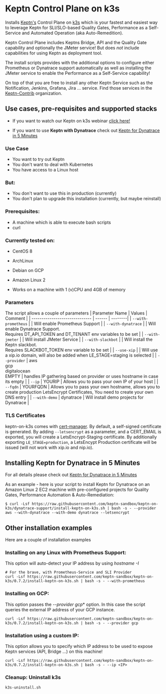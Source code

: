# Keptn Control Plane on k3s

Installs [Keptn's](https://keptn.sh) Control Plane on [k3s](https://k3s.io) which is your fastest and easiest way to leverage Keptn for SLI/SLO-based Quality Gates, Performance as a Self-Service and Automated Operation (aka Auto-Remedition).

Keptn Control Plane includes Keptns Bridge, API and the Quality Gate capability and optionally the JMeter service! But does _not_ include capabilities for using Keptn as deployment tool.

The install scripts provides with the additional options to configure either Prometheus or Dynatrace support automatically as well as installing the JMeter service to enable the Performance as a Self-Service capability!

On top of that you are free to install any other Keptn Service such as the Notification, Jenkins, Grafana, Jira ... service. Find those services in the [Keptn-Contrib](https://github.com/keptn-contrib) organization.

## Use cases, pre-requisites and supported stacks

* If you want to watch our Keptn on k3s webinar [click here!](https://www.youtube.com/watch?v=hx0NHj4u7ic)

* If you want to use **Keptn with Dynatrace** check out [Keptn for Dynatrace in 5 Minutes](README-KeptnForDynatrace.md)

### Use Case
 * You want to try out Keptn
 * You don't want to deal with Kubernetes
 * You have access to a Linux host
 
### But:
 * You don't want to use this in production (currently)
 * You don't plan to upgrade this installation (currently, but maybe reinstall) 

### Prerequisites:
  * A machine which is able to execute bash scripts
  * curl
  
### Currently tested on:
  * CentOS 8
  * ArchLinux
  * Debian on GCP
  * Amazon Linux 2
  
* Works on a machine with 1 (v)CPU and 4GB of memory

### Parameters
The script allows a couple of parameters
| Parameter Name | Values | Comment |
| ------------------------------ | ------ | --------|
| `--with-prometheus` | | Will enable Prometheus Support |
| `--with-dynatrace` | | Will enable Dynatrace Support.<br>Requires DT_API_TOKEN and DT_TENANT env variables to be set |
| `--with-jmeter` | | Will install JMeter Service |
| `--with-slackbot` | | Will install the Keptn slackbot. <br> Requires SLACKBOT_TOKEN env variable to be set |
| `--use-xip` | | Will use a xip.io domain, will also be added when LE_STAGE=staging is selected |
| `--provider` | aws<br>gcp<br>digitalocean<br>EMPTY | handles IP gathering based on provider or uses hostname in case its empty |
| `--ip` | YOURIP | Allows you to pass your own IP of your host |
| `--fqdn` | YOURFQDN | Allows you to pass your own hostname, allows you to create production LetsEncrypt Certificates, You need to create your own DNS entry |
| `--with-demo` | dynatrace | Will install demo projects for Dynatrace |

### TLS Certificates
keptn-on-k3s comes with [cert-manager](https://cert-manager.io/). By default, a self-signed certificate is generated. By adding `--letsencrypt` as a parameter, and a CERT_EMAIL is exported, you will create a LetsEncrypt-Staging certificate. By additionally exporting `LE_STAGE=production`, a LetsEncypt Production certificate will be issued (will not work with xip.io and nip.io). 

## Installing Keptn for Dynatrace in 5 Minutes

For all details please check out [Keptn for Dynatrace in 5 Minutes](README-KeptnForDynatrace.md)

As an example - here is your script to install Keptn for Dynatrace on an Amazon Linux 2 EC2 machine with pre-configured projects for Quality Gates, Performance Automation & Auto-Remediation:
```console
$ curl -Lsf https://raw.githubusercontent.com/keptn-sandbox/keptn-on-k3s/dynatrace-support/install-keptn-on-k3s.sh | bash -s - --provider aws --with-dynatrace --with-demo dynatrace --letsencrypt
```

## Other installation examples

Here are a couple of installation examples

### Installing on any Linux with Prometheus Support:

This option will auto-detect your IP address by using *hostname -I* 
```console
# For the brave, with Prometheus-Service and SLI Provider
curl -Lsf https://raw.githubusercontent.com/keptn-sandbox/keptn-on-k3s/0.7.2/install-keptn-on-k3s.sh | bash -s - --with-prometheus
```

### Installing on GCP:

This option passes the *--provider gcp** option. In this case the script queries the external IP address of your GCP instance.
```console
curl -Lsf https://raw.githubusercontent.com/keptn-sandbox/keptn-on-k3s/0.7.2/install-keptn-on-k3s.sh | bash -s - --provider gcp
``` 

### Installation using a custom IP:

This option allows you to specify which IP address to be used to expose Keptn services (API, Bridge ...) on this machine!

```console
curl -Lsf https://raw.githubusercontent.com/keptn-sandbox/keptn-on-k3s/0.7.2/install-keptn-on-k3s.sh | bash -s - --ip <IP>
```

### Cleanup: Uninstall k3s
```console
k3s-uninstall.sh
```
